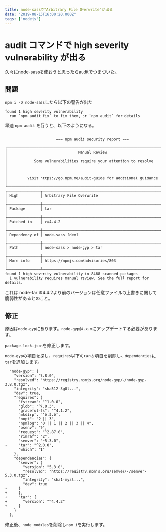 ```yaml
---
title: node-sassで"Arbitrary File Overwrite"が出る
date: "2019-08-16T16:00:20.000Z"
tags: ['nodejs']
---
```


# audit コマンドで high severity vulnerability が出る

久々にnode-sassを使おうと思ったらauditでつまづいた。

## 問題

`npm i -D node-sass`したら以下の警告が出た

```
found 1 high severity vulnerability
  run `npm audit fix` to fix them, or `npm audit` for details
```

早速 `npm audit` を行うと、以下のようになる。

```

                       === npm audit security report ===

┌──────────────────────────────────────────────────────────────────────────────┐
│                                Manual Review                                 │
│            Some vulnerabilities require your attention to resolve            │
│                                                                              │
│         Visit https://go.npm.me/audit-guide for additional guidance          │
└──────────────────────────────────────────────────────────────────────────────┘
┌───────────────┬──────────────────────────────────────────────────────────────┐
│ High          │ Arbitrary File Overwrite                                     │
├───────────────┼──────────────────────────────────────────────────────────────┤
│ Package       │ tar                                                          │
├───────────────┼──────────────────────────────────────────────────────────────┤
│ Patched in    │ >=4.4.2                                                      │
├───────────────┼──────────────────────────────────────────────────────────────┤
│ Dependency of │ node-sass [dev]                                              │
├───────────────┼──────────────────────────────────────────────────────────────┤
│ Path          │ node-sass > node-gyp > tar                                   │
├───────────────┼──────────────────────────────────────────────────────────────┤
│ More info     │ https://npmjs.com/advisories/803                             │
└───────────────┴──────────────────────────────────────────────────────────────┘
found 1 high severity vulnerability in 8468 scanned packages
  1 vulnerability requires manual review. See the full report for details.

```

これは node-tar の4.4.2より前のバージョンは任意ファイルの上書きに関して脆弱性があるとのこと。

## 修正

原因は`node-gyp`にあります。`node-gyp@4.x.x`にアップデートする必要があります。

`package-lock.json`を修正します。

`node-gyp`の項目を探し、`requires`以下の`tar`の項目を削除し、`dependencies`に`tar`を追加します。

```javascript{17,26-30}:title=<span>package-lock.json</span>
  "node-gyp": {
    "version": "3.8.0",
    "resolved": "https://registry.npmjs.org/node-gyp/-/node-gyp-3.8.0.tgz",
    "integrity": "sha512-3g8l...",
    "dev": true,
    "requires": {
      "fstream": "^1.0.0",
      "glob": "^7.0.3",
      "graceful-fs": "^4.1.2",
      "mkdirp": "^0.5.0",
      "nopt": "2 || 3",
      "npmlog": "0 || 1 || 2 || 3 || 4",
      "osenv": "0",
      "request": "^2.87.0",
      "rimraf": "2",
      "semver": "~5.3.0",
-     "tar": "^2.0.0",
      "which": "1"
    },
    "dependencies": {
      "semver": {
        "version": "5.3.0",
        "resolved": "https://registry.npmjs.org/semver/-/semver-5.3.0.tgz",
        "integrity": "sha1-myzl...",
        "dev": true
-     }
+     },  
+     "tar": {
+       "version": "^4.4.2"
+     }
    }
  },
```

修正後、`node_modules`を削除し`npm i`を実行します。